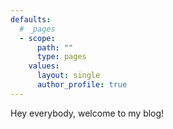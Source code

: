 ```yaml
---
defaults:
  # _pages
  - scope:
      path: ""
      type: pages
    values:
      layout: single
      author_profile: true
---
```

Hey everybody, welcome to my blog! 